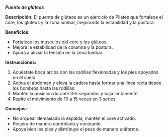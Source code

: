 ***Puente de glúteos***

**Descripción:**
 El puente de glúteos es un ejercicio de Pilates que fortalece el core, los glúteos y la zona lumbar, mejorando la estabilidad y la postura.

**Beneficios:**

- Fortalece los músculos del core y los glúteos.
- Mejora la estabilidad de la columna y la postura.
- Ayuda a aliviar la tensión en la zona lumbar.

**Instrucciones:**

1. Acuéstate boca arriba con las rodillas flexionadas y los pies apoyados en el suelo.
2. Activa el abdomen y eleva la cadera hasta formar una línea recta desde los hombros hasta las rodillas.
3. Mantén la posición durante 3-5 segundos y baja lentamente.
4. Repite el movimiento de 10 a 15 veces en 3 series.

**Consejos:**

- No arquear demasiado la espalda, mantén el core activado.
- Respira de manera controlada y constante.
- Apoya bien los pies y distribuye el peso de manera uniforme.
